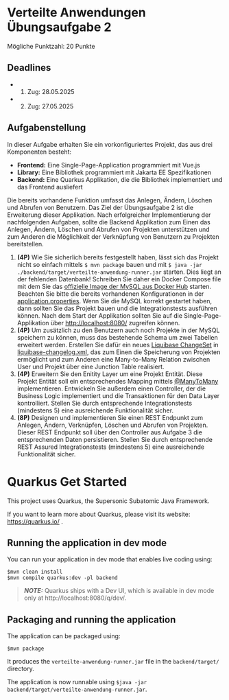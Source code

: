 # Verteilte Anwendungen Übungsaufgabe 2

Mögliche Punktzahl: 20 Punkte

## Deadlines

- 1. Zug: 28.05.2025
- 2. Zug: 27.05.2025 

## Aufgabenstellung
In dieser Aufgabe erhalten Sie ein vorkonfiguriertes Projekt, das aus drei Komponenten besteht:

- **Frontend:** Eine Single-Page-Application programmiert mit Vue.js
- **Library:** Eine Bibliothek programmiert mit Jakarta EE Spezifikationen
- **Backend:** Eine Quarkus Applikation, die die Bibliothek implementiert und das Frontend ausliefert

Die bereits vorhandene Funktion umfasst das Anlegen, Ändern, Löschen und Abrufen von Benutzern.
Das Ziel der Übungsaufgabe 2 ist die Erweiterung dieser Applikation. Nach erfolgreicher Implementierung der nachfolgenden Aufgaben, sollte die Backend Applikation zum Einen das Anlegen, Ändern, Löschen und Abrufen von Projekten unterstützen und zum Anderen die Möglichkeit der Verknüpfung von Benutzern zu Projekten bereitstellen.

1.  **(4P)** Wie Sie sicherlich bereits festgestellt haben, lässt sich das Projekt nicht so einfach mittels ``$ mvn package`` bauen und mit ``$ java -jar ./backend/target/verteilte-anwendung-runner.jar`` starten. Dies liegt an der fehlenden Datenbank! Schreiben Sie daher ein Docker Compose file mit dem Sie das [offizielle Image der MySQL aus Docker Hub](https://hub.docker.com/_/mysql) starten. Beachten Sie bitte die bereits vorhandenen Konfigurationen in der 
[application.properties](backend/src/main/resources/application.properties). Wenn Sie die MySQL korrekt gestartet haben, dann sollten Sie das Projekt bauen und die Integrationstests ausführen können.
Nach dem Start der Applikation sollten Sie auf die Single-Page-Applikation über [http://localhost:8080/](http://localhost:8080/) zugreifen können.
2.  **(4P)** Um zusätzlich zu den Benutzern auch noch Projekte in der MySQL speichern zu können, muss das bestehende Schema um zwei Tabellen erweitert werden. Erstellen Sie dafür ein neues 
[Liquibase ChangeSet](https://docs.liquibase.com/concepts/changelogs/xml-format.html) in 
[liquibase-changelog.xml](backend/src/main/resources/META-INF/liquibase-changelog.xml), das zum Einen die Speicherung von Projekten ermöglicht und zum Anderen eine Many-to-Many Relation zwischen User und Projekt über eine Junction Table realisiert.
3.  **(4P)** Erweitern Sie den Enitity Layer um eine Projekt Entität. Diese Projekt Entität soll ein entsprechendes Mapping mittels [@ManyToMany](https://www.baeldung.com/jpa-many-to-many) implementieren. Entwickeln Sie außerdem einen Controller, der die Business Logic implementiert und die Transaktionen für den Data Layer kontrolliert. Stellen Sie durch entsprechende Integrationstests (mindestens 5) eine ausreichende Funktionalität sicher.
4.  **(8P)** Designen und implementieren Sie einen REST Endpunkt zum Anlegen, Ändern, Verknüpfen, Löschen und Abrufen von Projekten. Dieser REST Endpunkt soll über den Controller aus Aufgabe 3 die entsprechenden Daten persistieren. Stellen Sie durch entsprechende REST Assured Integrationstests (mindestens 5) eine ausreichende Funktionalität sicher.


# Quarkus Get Started

This project uses Quarkus, the Supersonic Subatomic Java Framework.

If you want to learn more about Quarkus, please visit its website: https://quarkus.io/ .

## Running the application in dev mode

You can run your application in dev mode that enables live coding using:
```shell script
$mvn clean install
$mvn compile quarkus:dev -pl backend
```

> **_NOTE:_**  Quarkus ships with a Dev UI, which is available in dev mode only at http://localhost:8080/q/dev/.

## Packaging and running the application

The application can be packaged using:
```shell script
$mvn package
```
It produces the `verteilte-anwendung-runner.jar` file in the `backend/target/` directory.

The application is now runnable using `$java -jar backend/target/verteilte-anwendung-runner.jar`.

